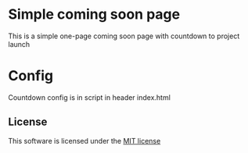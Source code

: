 # Simple coming soon page
This is a simple one-page coming soon page with countdown to project launch

# Config
Countdown config is in script in header index.html

## License
This software is licensed under the [MIT license](https://github.com/lordbecvold/coming-soon-page/blob/main/LICENSE)
